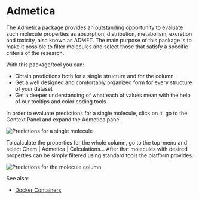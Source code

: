 # Admetica

The Admetica package provides an outstanding opportunity to evaluate such molecule properties as absorption, distribution, metabolism, excretion and toxicity, also known as ADMET. The main purpose of this package is to make it possible to filter molecules and select those that satisfy a specific criteria of the research.
 
With this package/tool you can:
* Obtain predictions both for a single structure and for the column
* Get a well designed and comfortably organized form for every structure of your dataset
* Get a deeper understanding of what each of values mean with the help of our tooltips and color coding tools

In order to evaluate predictions for a single molecule, click on it, go to the Context Panel and expand the Admetica pane.

![Predictions for a single molecule](../Admetica/vendor/AdmetoxSingle.gif)

To calculate the properties for the whole column, go to the top-menu and select Chem | Admetica | Calculations… After that molecules with desired properties can be simply filtered using standard tools the platform provides. 

![Predictions for the molecule column](../Admetica/vendor/AdmetoxColumn.gif)

See also: 
* [Docker Containers](https://datagrok.ai/help/develop/how-to/docker_containers)